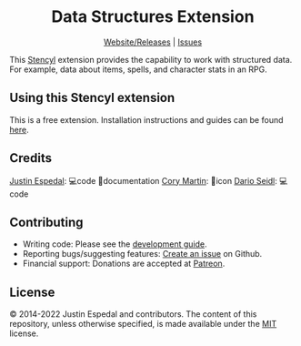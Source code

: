 <div align="center">

# Data Structures Extension

[Website/Releases](http://www.polydes.com/repo/toolset/com.polydes.datastruct) |
[Issues](https://github.com/polydes/structures/issues)

</div>

This [Stencyl](https://www.stencyl.com/) extension provides the capability to work with structured data. For example, data about items, spells, and character stats in an RPG.

## Using this Stencyl extension

This is a free extension. Installation instructions and guides can be found [here](http://www.polydes.com/repo/toolset/com.polydes.datastruct/).

## Credits

[Justin Espedal](https://github.com/justin-espedal): 💻code 📖documentation
[Cory Martin](https://github.com/CoryAlexMartin): 🎨icon
[Dario Seidl](https://github.com/darioseidl): 💻code

## Contributing

- Writing code: Please see the [development guide](docs/development_guide.md).
- Reporting bugs/suggesting features: [Create an issue](https://github.com/polydes/structures/issues) on Github.
- Financial support: Donations are accepted at [Patreon](https://www.patreon.com/justin_espedal).

## License

©️ 2014-2022 Justin Espedal and contributors. The content of this repository, unless otherwise specified, is made available under the [MIT](https://tldrlegal.com/license/mit-license) license.
